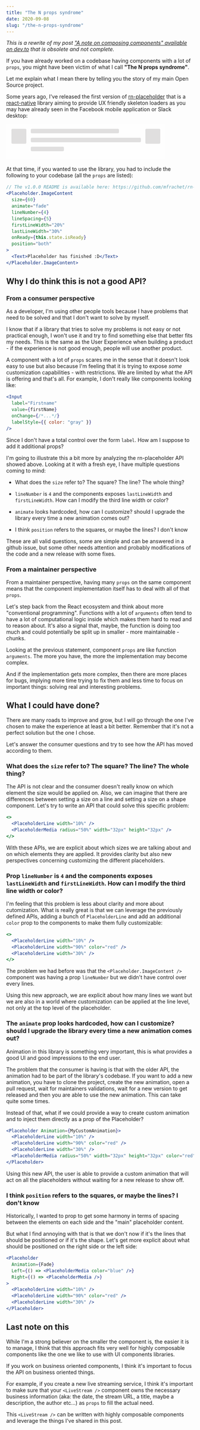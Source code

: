 ```yaml
---
title: "The N props syndrome"
date: 2020-09-08
slug: "/the-n-props-syndrome"
---
```


_This is a rewrite of my post ["A note on composing components" available on dev.to](https://dev.to/mfrachet/a-note-on-composing-components-with-react-5ee4) that is obsolete and not complete._

If you have already worked on a codebase having components with a lot of `props`, you might have been victim of what I call **"The N props syndrome"**.

Let me explain what I mean there by telling you the story of my main Open Source project.

Some years ago, I've released the first version of [rn-placeholder](https://github.com/mfrachet/rn-placeholder) that is a [react-native](https://reactnative.dev/) library aiming to provide UX friendly skeleton loaders as you may have already seen in the Facebook mobile application or Slack desktop:

![rn-placeholder example](./rn-placeholder.gif)

At that time, if you wanted to use the library, you had to include the following to your codebase (all the `props` are listed):

```jsx
// The v1.0.0 README is available here: https://github.com/mfrachet/rn-placeholder/tree/v1.0.0
<Placeholder.ImageContent
  size={60}
  animate="fade"
  lineNumber={4}
  lineSpacing={5}
  firstLineWidth="20%"
  lastLineWidth="30%"
  onReady={this.state.isReady}
  position="both"
>
  <Text>Placeholder has finished :D</Text>
</Placeholder.ImageContent>
```

## Why I do think this is not a good API?

### From a consumer perspective

As a developer, I'm using other people tools because I have problems that need to be solved and that I don't want to solve by myself.

I know that if a library that tries to solve my problems is not easy or not practical enough, I won't use it and try to find something else that better fits my needs. This is the same as the User Experience when building a product - if the experience is not good enough, people will use another product.

A component with a lot of `props` scares me in the sense that it doesn't look easy to use but also because I'm feeling that it is trying to expose _some_ customization capabilities - with restrictions. We are limited by what the API is offering and that's all. For example, I don't really like components looking like:

```jsx
<Input
  label="Firstname"
  value={firstName}
  onChange={/*...*/}
  labelStyle={{ color: "gray" }}
/>
```

Since I don't have a total control over the form `label`. How am I suppose to add it additional props?

I'm going to illustrate this a bit more by analyzing the rn-placeholder API showed above. Looking at it with a fresh eye, I have multiple questions coming to mind:

- What does the `size` refer to? The square? The line? The whole thing?
- `lineNumber` is `4` and the components exposes `lastLineWidth` and `firstLineWidth`. How can I modify the third line width or color?
- `animate` looks hardcoded, how can I customize? should I upgrade the library every time a new animation comes out?

- I think `position` refers to the squares, or maybe the lines? I don't know

These are all valid questions, some are simple and can be answered in a github issue, but some other needs attention and probably modifications of the code and a new release with some fixes.

### From a maintainer perspective

From a maintainer perspective, having many `props` on the same component means that the component implementation itself has to deal with all of that `props`.

Let's step back from the React ecosystem and think about more "conventional programming". Functions with a lot of `arguments` often tend to have a lot of computational logic inside which makes them hard to read and to reason about. It's also a signal that, maybe, the function is doing too much and could potentially be split up in smaller - more maintainable - chunks.

Looking at the previous statement, component `props` are like function `arguments`. The more you have, the more the implementation may become complex.

And if the implementation gets more complex, then there are more places for bugs, implying more time trying to fix them and less time to focus on important things: solving real and interesting problems.

## What I could have done?

There are many roads to improve and grow, but I will go through the one I've chosen to make the experience at least a bit better. Remember that it's not a perfect solution but the one I chose.

Let's answer the consumer questions and try to see how the API has moved according to them.

### What does the `size` refer to? The square? The line? The whole thing?

The API is not clear and the consumer doesn't really know on which element the size would be applied on. Also, we can imagine that there are differences between setting a size on a line and setting a size on a shape component. Let's try to write an API that could solve this specific problem:

```jsx
<>
  <PlaceholderLine width="10%" />
  <PlaceholderMedia radius="50%" width="32px" height="32px" />
</>
```

With these APIs, we are explicit about which sizes we are talking about and on which elements they are applied. It provides clarity but also new perspectives concerning customizing the different placeholders.

### Prop `lineNumber` is `4` and the components exposes `lastLineWidth` and `firstLineWidth`. How can I modify the third line width or color?

I'm feeling that this problem is less about clarity and more about cutomization. What is really great is that we can leverage the previously defined APIs, adding a bunch of `PlaceholderLine` and add an additional `color` prop to the components to make them fully customizable:

```jsx
<>
  <PlaceholderLine width="10%" />
  <PlaceholderLine width="90%" color="red" />
  <PlaceholderLine width="30%" />
</>
```

The problem we had before was that the `<Placeholder.ImageContent />` component was having a prop `lineNumber` but we didn't have control over every lines.

Using this new approach, we are explicit about how many lines we want but we are also in a world where customization can be applied at the line level, not only at the top level of the placeholder.

### The `animate` prop looks hardcoded, how can I customize? should I upgrade the library every time a new animation comes out?

Animation in this library is something very important, this is what provides a good UI and good impressions to the end user.

The problem that the consumer is having is that with the older API, the animation had to be part of the library's codebase. If you want to add a new animation, you have to clone the project, create the new animation, open a pull request, wait for maintainers validations, wait for a new version to get released and then you are able to use the new animation. This can take quite some times.

Instead of that, what if we could provide a way to create custom animation and to inject them directly as a prop of the Placeholder?

```jsx
<Placeholder Animation={MyCustomAnimation}>
  <PlaceholderLine width="10%" />
  <PlaceholderLine width="90%" color="red" />
  <PlaceholderLine width="30%" />
  <PlaceholderMedia radius="50%" width="32px" height="32px" color="red" />
</Placeholder>
```

Using this new API, the user is able to provide a custom animation that will act on all the placeholders without waiting for a new release to show off.

### I think `position` refers to the squares, or maybe the lines? I don't know

Historically, I wanted to prop to get some harmony in terms of spacing between the elements on each side and the "main" placeholder content.

But what I find annoying with that is that we don't now if it's the lines that should be positioned or if it's the shape. Let's get more explicit about what should be positioned on the right side or the left side:

```jsx
<Placeholder
  Animation={Fade}
  Left={() => <PlaceholderMedia color="blue" />}
  Right={() => <PlaceholderMedia />}
>
  <PlaceholderLine width="10%" />
  <PlaceholderLine width="90%" color="red" />
  <PlaceholderLine width="30%" />
</Placeholder>
```

## Last note on this

While I'm a strong believer on the smaller the component is, the easier it is to manage, I think that this approach fits very well for highly composable components like the one we like to use with UI components libraries.

If you work on business oriented components, I think it's important to focus the API on business oriented things.

For example, if you create a new live streaming service, I think it's important to make sure that your `<LiveStream />` component owns the necessary business information (aka: the date, the stream URL, a title, maybe a description, the author etc...) as `props` to fill the actual need.

This `<LiveStream />` can be written with highly composable components and leverage the things I've shared in this post.

